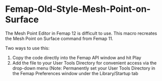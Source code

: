 # Femap-Old-Style-Mesh-Point-on-Surface
The Mesh Point Editor in Femap 12 is difficult to use. This macro recreates the Mesh Point on Surface command from Femap 11.

Two ways to use this:
1. Copy the code directly into the Femap API window and hit Play
2. Add the file to your User Tools Directory for convenient access via the drop-down menu
  (Note: Permanently set your User Tools Directory in the Femap Preferences window under the Library/Startup tab
